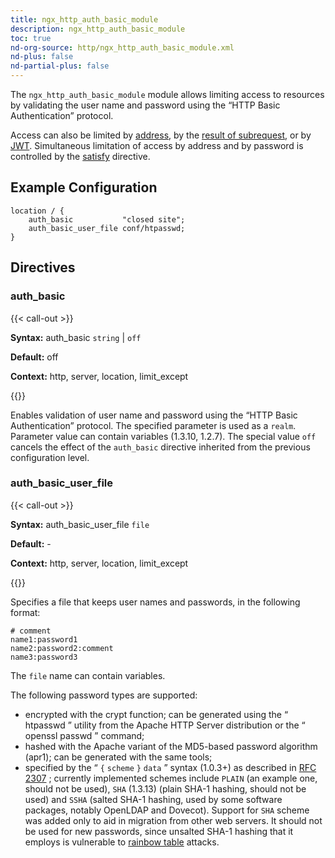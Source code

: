 ```yaml
---
title: ngx_http_auth_basic_module
description: ngx_http_auth_basic_module
toc: true
nd-org-source: http/ngx_http_auth_basic_module.xml
nd-plus: false
nd-partial-plus: false
---
```



<!--
      ********************************************************************************
      🛑 WARNING: AUTOGENERATED FILE - DO NOT EDIT 🛑 This Markdown file was
      automatically generated from the source XML documentation. Any manual
      changes made directly to this file will be overwritten. To request or
      suggest changes, please edit the source XML files instead.
      https://github.com/nginx/nginx.org/tree/main/xml/en
      ********************************************************************************
      -->


The `ngx_http_auth_basic_module` module allows
limiting access to resources by validating the user name and password
using the “HTTP Basic Authentication” protocol.

Access can also be limited by
[address](/nginx/module-reference/http/ngx_http_access_module), by the
[result of subrequest](/nginx/module-reference/http/ngx_http_auth_request_module),
or by [JWT](/nginx/module-reference/http/ngx_http_auth_jwt_module).
Simultaneous limitation of access by address and by password is controlled
by the [satisfy](/nginx/module-reference/http/ngx_http_core_module#satisfy) directive.
## Example Configuration


```nginx
location / {
    auth_basic           "closed site";
    auth_basic_user_file conf/htpasswd;
}

```

## Directives

### auth_basic

{{< call-out >}}

**Syntax:** auth_basic `string` | `off`

**Default:** off

**Context:** http, server, location, limit_except


{{</call-out>}}


Enables validation of user name and password using the
“HTTP Basic Authentication” protocol.
The specified parameter is used as a `realm`.
Parameter value can contain variables (1.3.10, 1.2.7).
The special value `off` cancels the effect
of the `auth_basic` directive
inherited from the previous configuration level.
### auth_basic_user_file

{{< call-out >}}

**Syntax:** auth_basic_user_file `file`

**Default:** -

**Context:** http, server, location, limit_except


{{</call-out>}}


Specifies a file that keeps user names and passwords,
in the following format:

```nginx
# comment
name1:password1
name2:password2:comment
name3:password3

```


The `file` name can contain variables.

The following password types are supported:

- encrypted with the crypt function; can be generated using the “ htpasswd ” utility from the Apache HTTP Server distribution or the “ openssl passwd ” command;
- hashed with the Apache variant of the MD5-based password algorithm (apr1); can be generated with the same tools;
- specified by the “ `{` `scheme` `}` `data` ” syntax (1.0.3+) as described in [RFC 2307](https://datatracker.ietf.org/doc/html/rfc2307#section-5.3) ; currently implemented schemes include `PLAIN` (an example one, should not be used), `SHA` (1.3.13) (plain SHA-1 hashing, should not be used) and `SSHA` (salted SHA-1 hashing, used by some software packages, notably OpenLDAP and Dovecot). 
Support for `SHA` scheme was added only to aid
in migration from other web servers.
It should not be used for new passwords, since unsalted SHA-1 hashing
that it employs is vulnerable to
[rainbow table](http://en.wikipedia.org/wiki/Rainbow_attack)
attacks.


